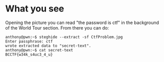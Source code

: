 # What you see
Opening the picture you can read "the password is ctf" in the background of the World Tour section. From there you can do:
```
anthony@pwn:~$ steghide --extract -sf CtfProblem.jpg 
Enter passphrase: ctf
wrote extracted data to "secret-text".
anthony@pwn:~$ cat secret-text 
BCCTF{w34k_s4uc3_4_u}
```